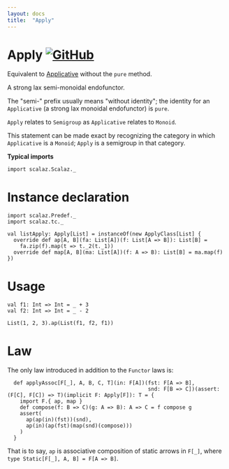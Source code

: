 ```yaml
---
layout: docs
title:  "Apply"
---
```


# Apply [![GitHub](../img/github.png)](https://github.com/scalaz/scalaz/blob/series/8.0.x/base/shared/src/main/scala/scalaz/tc/apply.scala)

Equivalent to [Applicative](./Applicative.html) without the `pure` method.

A strong lax semi-monoidal endofunctor.

The "semi-" prefix usually means "without identity";
the identity for an `Applicative` (a strong lax monoidal endofunctor)
is `pure`.

`Apply` relates to `Semigroup` as `Applicative` relates to `Monoid`.

This statement can be made exact by recognizing the category in which `Applicative`
is a `Monoid`; `Apply` is a semigroup in that category.

**Typical imports**

```tut:silent
import scalaz.Scalaz._
```

# Instance declaration

```tut
import scalaz.Predef._
import scalaz.tc._

val listApply: Apply[List] = instanceOf(new ApplyClass[List] {
  override def ap[A, B](fa: List[A])(f: List[A => B]): List[B] = 
    fa.zip(f).map(t => t._2(t._1))
  override def map[A, B](ma: List[A])(f: A => B): List[B] = ma.map(f)
})
```

# Usage

```tut
val f1: Int => Int = _ + 3
val f2: Int => Int = _ - 2

List(1, 2, 3).ap(List(f1, f2, f1))
```

# Law

The only law introduced in addition to the `Functor` laws is:

```tut
  def applyAssoc[F[_], A, B, C, T](in: F[A])(fst: F[A => B],
                                             snd: F[B => C])(assert: (F[C], F[C]) => T)(implicit F: Apply[F]): T = {
    import F.{ ap, map }
    def compose(f: B => C)(g: A => B): A => C = f compose g
    assert(
      ap(ap(in)(fst))(snd),
      ap(in)(ap(fst)(map(snd)(compose)))
    )
  }
```

That is to say, `ap` is associative composition of static arrows in
`F[_]`, where `type Static[F[_], A, B] = F[A => B]`.
